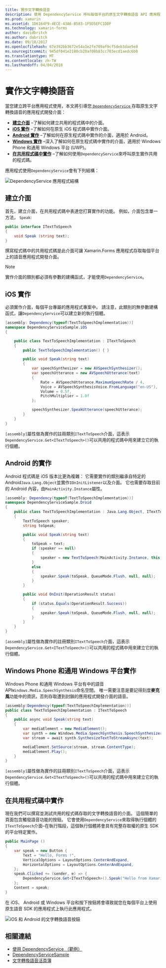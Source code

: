 ```yaml
---
title: 實作文字轉換語音
description: 使用 DependencyService 呼叫每個平台的原生文字轉換語音 API 應用程式
ms.prod: xamarin
ms.assetid: 1D6164F9-4ECE-43A6-B583-1F5D5EFC1DDF
ms.technology: xamarin-forms
author: davidbritch
ms.author: dabritch
ms.date: 09/18/2017
ms.openlocfilehash: 67e392bb3672e54a1e2fe709af9cf5deb3dae5e8
ms.sourcegitcommit: 945df041e2180cb20af08b83cc703ecd1aedc6b0
ms.translationtype: MT
ms.contentlocale: zh-TW
ms.lasthandoff: 04/04/2018
---
```

# <a name="implementing-text-to-speech"></a>實作文字轉換語音

當您建立跨平台應用程式使用，本文將引導您[ `DependencyService` ](https://developer.xamarin.com/api/type/Xamarin.Forms.DependencyService/)存取原生文字轉換語音的應用程式開發介面：

- **[建立介面](#Creating_the_Interface)** &ndash;了解如何建立共用的程式碼中的介面。
- **[iOS 實作](#iOS_Implementation)** &ndash;了解如何在原生 iOS 程式碼中實作介面。
- **[Android 實作](#Android_Implementation)** &ndash;了解如何在原生程式碼中實作的介面，適用於 Android。
- **[Windows 實作](#WindowsImplementation)** &ndash;深入了解如何在原生程式碼中實作的介面，適用於 Windows Phone 和通用 Windows 平台 (UWP)。
- **[在共用程式碼中實作](#Implementing_in_Shared_Code)** &ndash;了解如何使用`DependencyService`來呼叫原生實作共用的程式碼。

應用程式使用`DependencyService`會有下列結構：

![](text-to-speech-images/tts-diagram.png "DependencyService 應用程式結構")

<a name="Creating_the_Interface" />

## <a name="creating-the-interface"></a>建立介面

首先，建立介面，在共用程式碼中表達您打算實作的功能。 例如，介面包含單一方法， `Speak`:

```csharp
public interface ITextToSpeech
{
    void Speak (string text);
}
```

撰寫程式碼中的共用程式碼是此介面可讓 Xamarin.Forms 應用程式存取每個平台上的語音應用程式開發介面。

> [!NOTE]
> 實作介面的類別都必須有參數的建構函式，才能使用`DependencyService`。

<a name="iOS_Implementation" />

## <a name="ios-implementation"></a>iOS 實作

必須實作介面，每個平台專屬的應用程式專案中。 請注意，此類別的無參數建構函式，讓`DependencyService`可以建立新的執行個體。

```csharp
[assembly: Dependency(typeof(TextToSpeechImplementation))]
namespace DependencyServiceSample.iOS
{

    public class TextToSpeechImplementation : ITextToSpeech
    {
        public TextToSpeechImplementation() { }

        public void Speak(string text)
        {
            var speechSynthesizer = new AVSpeechSynthesizer();
            var speechUtterance = new AVSpeechUtterance(text)
            {
                Rate = AVSpeechUtterance.MaximumSpeechRate / 4,
                Voice = AVSpeechSynthesisVoice.FromLanguage("en-US"),
                Volume = 0.5f,
                PitchMultiplier = 1.0f
            };

            speechSynthesizer.SpeakUtterance(speechUtterance);
        }
    }
}
```

`[assembly]`屬性做為實作的註冊類別`ITextToSpeech`介面，這表示`DependencyService.Get<ITextToSpeech>()`可以共用的程式碼中用來建立它的執行個體。

<a name="Android_Implementation" />

## <a name="android-implementation"></a>Android 的實作

Android 程式碼是 iOS 版本比更為複雜： 它需要實作的類別繼承自特定的 Android`Java.Lang.Object`並實作`IOnInitListener`以及介面。 它也需要存取目前的 Android 內容，由`MainActivity.Instance`屬性。

```csharp
[assembly: Dependency(typeof(TextToSpeechImplementation))]
namespace DependencyServiceSample.Droid
{
    public class TextToSpeechImplementation : Java.Lang.Object, ITextToSpeech, TextToSpeech.IOnInitListener
    {
        TextToSpeech speaker;
        string toSpeak;

        public void Speak(string text)
        {
            toSpeak = text;
            if (speaker == null)
            {
                speaker = new TextToSpeech(MainActivity.Instance, this);
            }
            else
            {
                speaker.Speak(toSpeak, QueueMode.Flush, null, null);
            }
        }

        public void OnInit(OperationResult status)
        {
            if (status.Equals(OperationResult.Success))
            {
                speaker.Speak(toSpeak, QueueMode.Flush, null, null);
            }
        }
    }
}
```

`[assembly]`屬性做為實作的註冊類別`ITextToSpeech`介面，這表示`DependencyService.Get<ITextToSpeech>()`可以共用的程式碼中用來建立它的執行個體。

<a name="WindowsImplementation" />

## <a name="windows-phone-and-universal-windows-platform-implementation"></a>Windows Phone 和通用 Windows 平台實作

Windows Phone 和通用 Windows 平台有中的語音 API`Windows.Media.SpeechSynthesis`命名空間。 唯一需要注意是要記得刻度**麥克風**功能中的資訊，否則存取遭到封鎖的應用程式開發介面的語音。

```csharp
[assembly:Dependency(typeof(TextToSpeechImplementation))]
public class TextToSpeechImplementation : ITextToSpeech
{
    public async void Speak(string text)
    {
        var mediaElement = new MediaElement();
        var synth = new Windows.Media.SpeechSynthesis.SpeechSynthesizer();
        var stream = await synth.SynthesizeTextToStreamAsync(text);

        mediaElement.SetSource(stream, stream.ContentType);
        mediaElement.Play();
    }
}
```

`[assembly]`屬性做為實作的註冊類別`ITextToSpeech`介面，這表示`DependencyService.Get<ITextToSpeech>()`可以共用的程式碼中用來建立它的執行個體。

<a name="Implementing_in_Shared_Code" />

## <a name="implementing-in-shared-code"></a>在共用程式碼中實作

現在我們可以撰寫並測試共用的程式碼存取的文字轉換語音的介面。 這個簡單的頁面包含觸發語音功能的按鈕。 它會使用`DependencyService`來取得執行個體的`ITextToSpeech`介面&ndash;在執行階段，這個執行個體將會具有完整存取權的原生 SDK 的平台特定實作。

```csharp
public MainPage ()
{
    var speak = new Button {
        Text = "Hello, Forms !",
        VerticalOptions = LayoutOptions.CenterAndExpand,
        HorizontalOptions = LayoutOptions.CenterAndExpand,
    };
    speak.Clicked += (sender, e) => {
        DependencyService.Get<ITextToSpeech>().Speak("Hello from Xamarin Forms");
    };
    Content = speak;
}
```

在 iOS、 Android 或 Windows 平台和按下按鈕將會導致就您在每個平台上使用原生語音 SDK 的應用程式上執行此應用程式。

 ![iOS 和 Android 的文字轉換語音按鈕](text-to-speech-images/running.png "則文字轉換語音範例")


## <a name="related-links"></a>相關連結

- [使用 DependencyService （範例）](https://developer.xamarin.com/samples/xamarin-forms/UsingDependencyService/)
- [DependencyServiceSample](https://developer.xamarin.com/samples/xamarin-forms/DependencyService/DependencyServiceSample/)
- [文字轉換語音活頁簿](https://developer.xamarin.com/workbooks/xamarin-forms/application-fundamentals/text-to-speech/text-to-speech.workbook)
